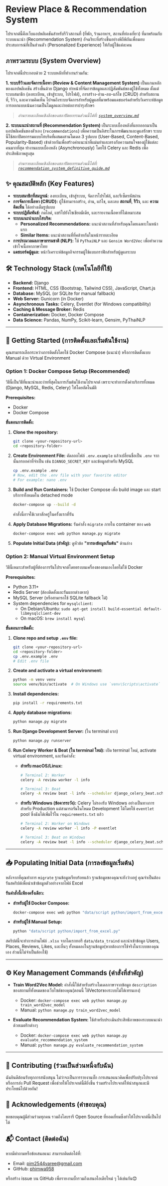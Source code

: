 # Review Place & Recommendation System

โปรเจกต์นี้คือเว็บแอปพลิเคชันสำหรับรีวิวสถานที่ (ที่พัก, ร้านอาหาร, สถานที่ท่องเที่ยว) ที่มาพร้อมกับระบบแนะนำ (Recommendation System) อัจฉริยะที่สร้างขึ้นอย่างพิถีพิถันเพื่อมอบประสบการณ์ที่เป็นส่วนตัว (Personalized Experience) ให้กับผู้ใช้แต่ละคน

## ภาพรวมระบบ (System Overview)

โปรเจกต์นี้ประกอบด้วย 2 ระบบหลักที่ทำงานร่วมกัน:

**1. ระบบรีวิวและจัดการเนื้อหา (Review & Content Management System)**
เป็นแกนหลักของแอปพลิเคชัน สร้างขึ้นด้วย Django ทำหน้าที่จัดการข้อมูลและปฏิสัมพันธ์ของผู้ใช้ทั้งหมด ตั้งแต่ระบบสมาชิก (ลงทะเบียน, เข้าสู่ระบบ, โปรไฟล์), การสร้าง-อ่าน-ลบ-แก้ไข (CRUD) สำหรับสถานที่, รีวิว, และความคิดเห็น ไปจนถึงระบบจัดการสำหรับผู้ดูแลที่มาพร้อมแดชบอร์ดสำหรับวิเคราะห์ข้อมูล การออกแบบเน้นความเป็นโมดูลและง่ายต่อการบำรุงรักษา
> *อ่านรายละเอียดเชิงลึกของสถาปัตยกรรมส่วนนี้ได้ที่: [`system_overview.md`](./system_overview.md)*

**2. ระบบแนะนำสถานที่ (Recommendation System)**
เป็นระบบเบื้องหลังที่แยกออกมาเป็นแอปพลิเคชันของตัวเอง (`recommendations`) เพื่อความเป็นอิสระในการพัฒนาและดูแลรักษา ระบบนี้ใช้สถาปัตยกรรมแบบไฮบริดที่ผสมผสานโมเดล 3 รูปแบบ (User-Based, Content-Based, Popularity-Based) เข้าด้วยกันเพื่อสร้างคำแนะนำที่แม่นยำและตรงกับความสนใจของผู้ใช้แต่ละคนมากที่สุด ทำงานแบบเบื้องหลัง (Asynchronously) โดยใช้ Celery และ Redis เพื่อประสิทธิภาพสูงสุด
> *อ่านรายละเอียดเชิงลึกของสถาปัตยกรรมส่วนนี้ได้ที่: [`recommendation_system_definitive_guide.md`](./recommendation_system_definitive_guide.md)*

## ✨ คุณสมบัติหลัก (Key Features)

*   **ระบบสมาชิกที่สมบูรณ์:** ลงทะเบียน, เข้าสู่ระบบ, จัดการโปรไฟล์, และรีเซ็ตรหัสผ่าน
*   **การจัดการเนื้อหา (CRUD):** ผู้ใช้สามารถสร้าง, อ่าน, แก้ไข, และลบ **สถานที่**, **รีวิว**, และ **ความคิดเห็น** ได้อย่างเต็มรูปแบบ
*   **ระบบปฏิสัมพันธ์:** กดไลค์, แชร์ไปยังโซเชียลมีเดีย, และรายงานเนื้อหาที่ไม่เหมาะสม
*   **ระบบแนะนำแบบไฮบริด:**
    *   **Personalized Recommendations:** แนะนำสถานที่สำหรับคุณโดยเฉพาะในหน้าแรก
    *   **Similar Items:** แนะนำสถานที่ที่คล้ายกันในหน้ารายละเอียด
*   **การประมวลผลภาษาธรรมชาติ (NLP):** ใช้ `PyThaiNLP` และ `Gensim Word2Vec` เพื่อทำความเข้าใจเนื้อหาภาษาไทย
*   **แดชบอร์ดผู้ดูแล:** หน้าวิเคราะห์ข้อมูลกิจกรรมผู้ใช้แบบกราฟิกสำหรับผู้ดูแลระบบ

## 🛠️ Technology Stack (เทคโนโลยีที่ใช้)

*   **Backend:** Django
*   **Frontend:** HTML, CSS (Bootstrap, Tailwind CSS), JavaScript, Chart.js
*   **Database:** MySQL (or SQLite for manual fallback)
*   **Web Server:** Gunicorn (in Docker)
*   **Asynchronous Tasks:** Celery, Eventlet (for Windows compatibility)
*   **Caching & Message Broker:** Redis
*   **Containerization:** Docker, Docker Compose
*   **Data Science:** Pandas, NumPy, Scikit-learn, Gensim, PyThaiNLP

---

## 🚀 Getting Started (การติดตั้งและเริ่มต้นใช้งาน)

คุณสามารถเลือกระหว่างการติดตั้งโดยใช้ Docker Compose (แนะนำ) หรือการติดตั้งแบบ Manual ด้วย Virtual Environment

### Option 1: Docker Compose Setup (Recommended)

วิธีนี้เป็นวิธีที่แนะนำและง่ายที่สุดในการเริ่มต้นใช้งานโปรเจกต์ เพราะจะทำการตั้งค่าบริการทั้งหมด (Django, MySQL, Redis, Celery) ให้โดยอัตโนมัติ

**Prerequisites:**
*   Docker
*   Docker Compose

**ขั้นตอนการติดตั้ง:**

1.  **Clone the repository:**
    ```bash
    git clone <your-repository-url>
    cd <repository-folder>
    ```

2.  **Create Environment File:**
    คัดลอกไฟล์ `.env.example` แล้วเปลี่ยนชื่อเป็น `.env` จากนั้นกรอกค่าที่จำเป็น เช่น `DJANGO_SECRET_KEY` และข้อมูลสำหรับ MySQL
    ```bash
    cp .env.example .env
    # Now, edit the .env file with your favorite editor
    # For example: nano .env
    ```

3.  **Build and Run Containers:**
    ใช้ Docker Compose เพื่อ build image และ start บริการทั้งหมดใน detached mode
    ```bash
    docker-compose up --build -d
    ```
    คำสั่งนี้อาจใช้เวลาสักครู่ในครั้งแรกที่รัน

4.  **Apply Database Migrations:**
    รันคำสั่ง `migrate` ภายใน container ของ `web`
    ```bash
    docker-compose exec web python manage.py migrate
    ```

5.  **Populate Initial Data (สำคัญ):**
    ดูหัวข้อ **"การลงข้อมูลเริ่มต้น"** ด้านล่าง

### Option 2: Manual Virtual Environment Setup

วิธีนี้เหมาะสำหรับผู้ที่ต้องการรันโปรเจกต์โดยตรงบนเครื่องของตนเองโดยไม่ใช้ Docker

**Prerequisites:**
*   Python 3.11+
*   Redis Server (ต้องติดตั้งและรันแยกต่างหาก)
*   MySQL Server (หรือสามารถใช้ SQLite fallback ได้)
*   System dependencies for `mysqlclient`:
    *   On Debian/Ubuntu: `sudo apt-get install build-essential default-libmysqlclient-dev`
    *   On macOS: `brew install mysql`

**ขั้นตอนการติดตั้ง:**

1.  **Clone repo and setup `.env` file:**
    ```bash
    git clone <your-repository-url>
    cd <repository-folder>
    cp .env.example .env
    # Edit .env file
    ```

2.  **Create and activate a virtual environment:**
    ```bash
    python -m venv venv
    source venv/bin/activate  # On Windows use `venv\Scripts\activate`
    ```

3.  **Install dependencies:**
    ```bash
    pip install -r requirements.txt
    ```

4.  **Apply database migrations:**
    ```bash
    python manage.py migrate
    ```

5.  **Run Django Development Server:**
    (ใน terminal แรก)
    ```bash
    python manage.py runserver
    ```

6.  **Run Celery Worker & Beat (ใน terminal ใหม่):**
    เปิด terminal ใหม่, activate virtual environment, และรันคำสั่ง:

    *   **สำหรับ macOS/Linux:**
        ```bash
        # Terminal 2: Worker
        celery -A review worker -l info

        # Terminal 3: Beat
        celery -A review beat -l info --scheduler django_celery_beat.schedulers:DatabaseScheduler
        ```
    *   **สำหรับ Windows (ข้อควรระวัง):**
        Celery ไม่รองรับ Windows อย่างเป็นทางการสำหรับ Production แต่สามารถรันในโหมด Development ได้โดยใช้ `eventlet` pool ซึ่งฉันได้เพิ่มไว้ใน `requirements.txt` แล้ว
        ```bash
        # Terminal 2: Worker on Windows
        celery -A review worker -l info -P eventlet

        # Terminal 3: Beat on Windows
        celery -A review beat -l info --scheduler django_celery_beat.schedulers:DatabaseScheduler
        ```

---

## 📥 Populating Initial Data (การลงข้อมูลเริ่มต้น)

หลังจากที่คุณทำการ `migrate` ฐานข้อมูลเรียบร้อยแล้ว ฐานข้อมูลของคุณจะยังว่างอยู่ คุณจำเป็นต้องรันสคริปต์เพื่อนำเข้าข้อมูลตัวอย่างจากไฟล์ Excel

**รันคำสั่งนี้เพียงครั้งเดียว:**

*   **สำหรับผู้ใช้ Docker Compose:**
    ```bash
    docker-compose exec web python "data/script python/import_from_excel.py"
    ```
*   **สำหรับผู้ใช้ Manual Setup:**
    ```bash
    python "data/script python/import_from_excel.py"
    ```

สคริปต์นี้จะทำการอ่านไฟล์ `.xlsx` จากไดเรกทอรี `data/data_traind` และนำเข้าข้อมูล Users, Places, Reviews, Likes, และอื่นๆ ทั้งหมดลงในฐานข้อมูล(หากต้องการใช้จริงในระบบของคุณเอง ส่วนนี้ไม่จำเป็นต้องใช้)

---

## ⚙️ Key Management Commands (คำสั่งที่สำคัญ)

*   **Train Word2Vec Model:**
    คำสั่งนี้ใช้สำหรับสร้างโมเดลภาษาจากข้อมูล `description` ของสถานที่ทั้งหมดของเว็บไซต์ของคุณ(ตอนนี้ ใช้Vectorของระบบไม่ได้เทรนเอง)
    *   Docker: `docker-compose exec web python manage.py train_word2vec_model`
    *   Manual: `python manage.py train_word2vec_model`

*   **Evaluate Recommendation System:**
    ใช้สำหรับประเมินประสิทธิภาพของระบบแนะนำด้วยเมตริกต่างๆ
    *   Docker: `docker-compose exec web python manage.py evaluate_recommendation_system`
    *   Manual: `python manage.py evaluate_recommendation_system`

---

## 🙌 Contributing (ร่วมเป็นส่วนหนึ่งกับฉัน)

ฉันยินดีต้อนรับทุกการสนับสนุน ไม่ว่าจะเป็นการรายงานบั๊ก การเสนอแนวคิดเพื่อปรับปรุงโปรเจกต์ หรือการส่ง Pull Request เพื่อช่วยให้โปรเจกต์นี้ดียิ่งขึ้น ร่วมสร้างโปรเจกต์ให้น่าสนุกและมีประโยชน์ไปด้วยกัน!

## 🙏 Acknowledgements (คำขอบคุณ)

ขอขอบคุณผู้มีส่วนร่วมทุกคน รวมถึงไลบรารี Open Source ที่ยอดเยี่ยมซึ่งทำให้โปรเจกต์นี้เป็นไปได้

## 📬 Contact (ติดต่อฉัน)

หากมีคำถามหรือข้อเสนอแนะ สามารถติดต่อได้ที่:  
- Email: pim2544varee@gmail.com
- GitHub: [phimwa958](https://github.com/phimwa958)  

หรือสร้าง issue บน GitHub เพื่อรายงานบั๊กรวมถึงเสนอไอเดียใหม่ ๆ
ได้เช่นกัน😊